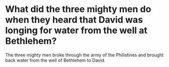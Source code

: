 # What did the three mighty men do when they heard that David was longing for water from the well at Bethlehem?

The three mighty men broke through the army of the Philistines and brought back water from the well of Bethlehem to David.

